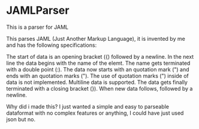 # JAMLParser
This is a parser for JAML

This parses JAML (Just Another Markup Language), it is invented by me and has the following specifications:

The start of data is an opening bracket ({) followed by a newline.
In the next line the data begins with the name of the elemt.
The name gets terminated with a double point (:).
The data now starts with an quotation mark (")  and ends with an quotation marks (").
The use of quotation marks (") inside of data is not implemented.
Multiline data is supported.
The data gets finally terminated with a closing bracket (}).
When new data follows, followed by a newline.

Why did i made this?
I just wanted a simple and easy to parseable dataformat with no complex features or anything, I could have just used json but no.
